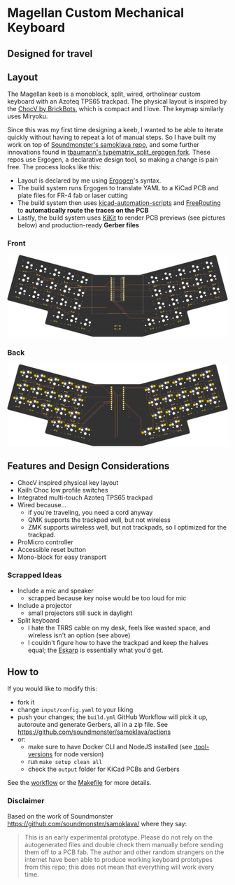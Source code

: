# Magellan Custom Mechanical Keyboard
## Designed for travel

## Layout
The Magellan keeb is a monoblock, split, wired, ortholinear custom keyboard with an Azoteq TPS65 trackpad. The physical layout is inspired by the [ChocV by BrickBots](https://github.com/brickbots/chocV), which is compact and I love. The keymap similarly uses Miryoku. 

Since this was my first time designing a keeb, I wanted to be able to iterate quickly without having to repeat a lot of manual steps. So I have built my work on top of [Soundmonster's samoklava repo](https://github.com/soundmonster/samoklava), and some further innovations found in [tbaumann's typematrix_split_ergogen fork](https://github.com/tbaumann/typematrix_split_ergogen). These repos use Ergogen, a declarative design tool, so making a change is pain free. The process looks like this:

* Layout is declared by me using [Ergogen](https://github.com/mrzealot/ergogen/)'s syntax.
* The build system runs Ergogen to translate YAML to a KiCad PCB and plate files for FR-4 fab or laser cutting
* The build system then uses [kicad-automation-scripts](https://github.com/productize/kicad-automation-scripts) and [FreeRouting](https://github.com/freerouting/freerouting) to **automatically route the traces on the PCB**
* Lastly, the build system uses [KiKit](https://github.com/yaqwsx/KiKit) to render PCB previews (see pictures below) and production-ready **Gerber files**

### Front
![front](images/board-front.png) 
### Back
![back](images/board-back.png)

## Features and Design Considerations

* ChocV inspired physical key layout
* Kailh Choc low profile switches
* Integrated multi-touch Azoteq TPS65 trackpad
* Wired because...
  * if you're traveling, you need a cord anyway 
  * QMK supports the trackpad well, but not wireless
  * ZMK supports wireless well, but not trackpads, so I optimized for the trackpad.
* ProMicro controller
* Accessible reset button
* Mono-block for easy transport

### Scrapped Ideas

* Include a mic and speaker
  * scrapped because key noise would be too loud for mic
* Include a projector
  * small projectors still suck in daylight
* Split keyboard
  * I hate the TRRS cable on my desk, feels like wasted space, and wireless isn't an option (see above)
  * I couldn't figure how to have the trackpad and keep the halves equal; the [Eskarp](https://kbd.news/Eskarp-1867.html) is essentially what you'd get.
  

## How to

If you would like to modify this:
* fork it
* change `input/config.yaml` to your liking
* push your changes; the `build.yml` GitHub Workflow will pick it up, autoroute and generate Gerbers, all in a zip file.
  See https://github.com/soundmonster/samoklava/actions
* or:
  * make sure to have Docker CLI and NodeJS installed (see [.tool-versions](.tool-versions) for node version)
  * run `make setup clean all`
  * check the `output` folder for KiCad PCBs and Gerbers

See the [workflow](.github/workflows/build.yml) or the [Makefile](Makefile) for more details.

### Disclaimer

Based on the work of Soundmonster https://github.com/soundmonster/samoklava/ where they say:
> This is an early experimental prototype. Please do not rely on the autogenerated files and double check them manually before sending them off to a PCB fab. The author and other random strangers on the internet have been able to produce working keyboard prototypes from this repo; this does not mean that everything will work every time.


